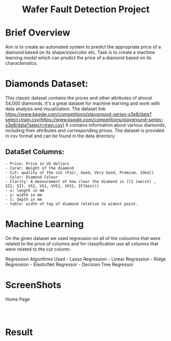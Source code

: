<h1 align="center"> Wafer Fault Detection Project <h1>

# Brief Overview
Aim is to create an automated system to predict the appropriate price of a diamond based on its shape/size/color etc. Task is to create a machine learning model which can predict the price of a diamond based on its characteristics.


# Diamonds Dataset:
This classic dataset contains the prices and other attributes of almost 54,000 diamonds. It's a great dataset for machine learning and work with data analysis and visualization.
The dataset link https://www.kaggle.com/competitions/playground-series-s3e8/data?select=train.csv(https://www.kaggle.com/competitions/playground-series-s3e8/data?select=train.csv)
It contains information about various diamonds, including their attributes and corresponding prices. The dataset is provided in csv format and can be found in the data directory.

## DataSet Columns:
    - Price: Price in US dollars
    - Carat: Weight of the diamond
    - Cut: quality of the cut (Fair, Good, Very Good, Premium, Ideal)
    - Color: Diamond Colour
    - Clarity: A measurement of how clear the diamond is (l1 (worst) , SI2, SI1, VS2, VS1, VVS2, VVS1, IF(best))
    - x: length in mm
    - y: width in mm
    - z: depth in mm
    - table: width of top of diamond relative to widest point.

# Machine Learning
On the given dataset we used regression on all of the coloumns that were related to the price of columns and for classification use all columns that were related to the cut column.

Regression Algorithms Used
    - Lasso Regression
    - Linear Regression
    - Ridge Regression
    - ElasticNet Regressor
    - Decision Tree Regressor

# ScreenShots
Home Page
<h1 align = "center">

![]()

<h1>

Result
<h1 align = "center">

![]()

<h1>

